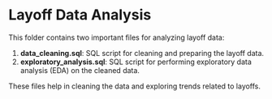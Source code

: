 # Layoff Data Analysis

This folder contains two important files for analyzing layoff data:

1. **data_cleaning.sql**: SQL script for cleaning and preparing the layoff data.
2. **exploratory_analysis.sql**: SQL script for performing exploratory data analysis (EDA) on the cleaned data.

These files help in cleaning the data and exploring trends related to layoffs.
